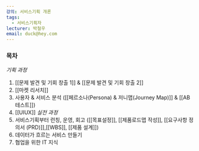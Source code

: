 ```yaml
---
강의: 서비스기획 개론
tags:
  - 서비스기획자
lecturer: 박철우
email: duck@hey.com
---
```

### 목차
*기획 과정*
1. [[문제 발견 및 기회 창출 1]] & [[문제 발견 및 기회 창출 2]]
2. [[마켓 리서치]]
3. 사용자 & 서비스 분석  ([[페르소나(Persona) & 저니맵(Journey Map)]] & [[AB 테스트]])
4. [[UIUX]]
*실전 과정*
5. 서비스기획부터 런칭, 운영, 회고 ([[목표설정]], [[제품로드맵 작성]], [[요구사항 정의서 (PRD)]],[[WBS]], [[제품 설계]])
6. 데이터가 흐르는 서비스 만들기
7. 협업을 위한 IT 지식